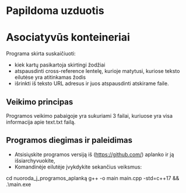 # Papildoma uzduotis
# Asociatyvūs konteineriai

Programa skirta suskaičiuoti:
- kiek kartų pasikartoja skirtingi žodžiai
- atspausdinti cross-reference lentelę, kurioje matytusi, kuriose teksto eilutėse yra atitinkamas žodis
- išrinkti iš teksto URL adresus ir juos atspausdinti atskirame faile.

## Veikimo principas

Programos veikimo pabaigoje yra sukuriami 3 failai, kuriuose yra visa informacija apie text.txt failą.

## Programos diegimas ir paleidimas

- Atsisiųskite programos versiją iš (https://github.com/) aplanko ir ją išsiarchyvuokite,
- Komandinėje eilutėje įvykdykite sekančius veiksmus:

cd nuoroda_į_programos_aplanką
g++ -o main  main.cpp -std=c++17 && .\main.exe
